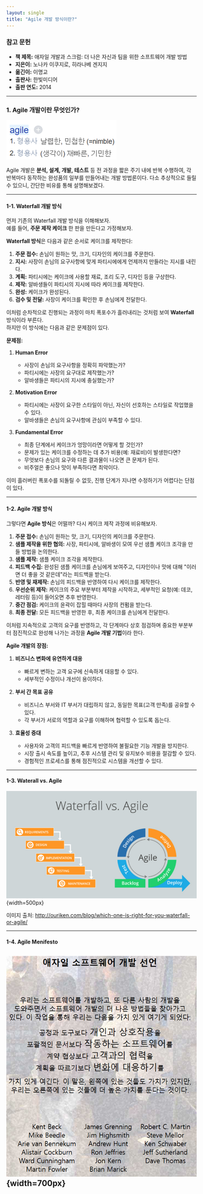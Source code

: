 ```yaml
---
layout: single
title: "Agile 개발 방식이란?"
---
```


### 참고 문헌

- **책 제목:** 애자일 개발과 스크럼: 더 나은 자신과 팀을 위한 소프트웨어 개발 방법
- **지은이:** 노나카 이쿠지로, 히라나베 겐지지
- **옮긴이:** 이명교
- **출판사:** 한빛미디어
- **출판 연도:** 2014

---

### 1. Agile 개발이란 무엇인가?

![agile](../images/2025-02-Agile%20&%20Scrum/Agile_Meaning.png)

Agile 개발은 **분석, 설계, 개발, 테스트** 등 전 과정을 짧은 주기 내에 반복 수행하여, 각 반복마다 동작하는 완성품의 일부를 만들어내는 개발 방법론이다. 다소 추상적으로 들릴 수 있으니, 간단한 비유를 통해 설명해보겠다.

---

#### 1-1. Waterfall 개발 방식

먼저 기존의 Waterfall 개발 방식을 이해해보자.  
예를 들어, **주문 제작 케이크** 한 판을 만든다고 가정해보자.

**Waterfall 방식**은 다음과 같은 순서로 케이크를 제작한다:

1. **주문 접수:** 손님이 원하는 맛, 크기, 디자인의 케이크를 주문한다.
2. **지시:** 사장이 손님의 요구사항에 맞게 파티시에에게 언제까지 만들라는 지시를 내린다.
3. **계획:** 파티시에는 케이크에 사용할 재료, 조리 도구, 디자인 등을 구상한다.
4. **제작:** 알바생들이 파티시의 지시에 따라 케이크를 제작한다.
5. **완성:** 케이크가 완성된다.
6. **검수 및 전달:** 사장이 케이크를 확인한 후 손님에게 전달한다.

이처럼 순차적으로 진행되는 과정이 마치 폭포수가 흘러내리는 것처럼 보여 **Waterfall** 방식이라 부른다.  
하지만 이 방식에는 다음과 같은 문제점이 있다.

**문제점:**

1. **Human Error**
   - 사장이 손님의 요구사항을 정확히 파악했는가?
   - 파티시에는 사장의 요구대로 제작했는가?
   - 알바생들은 파티시의 지시에 충실했는가?

2. **Motivation Error**
   - 파티시에는 사장이 요구한 스타일이 아닌, 자신이 선호하는 스타일로 작업했을 수 있다.
   - 알바생들은 손님의 요구사항에 관심이 부족할 수 있다.

3. **Fundamental Error**
   - 최종 단계에서 케이크가 엉망이라면 어떻게 할 것인가?
   - 문제가 있는 케이크를 수정하는 데 추가 비용(예: 재료비)이 발생한다면?
   - 무엇보다 손님의 요구와 다른 결과물이 나오면 큰 문제가 된다.
   - 비주얼은 좋으나 맛이 부족하다면 최악이다.

이미 흘러버린 폭포수를 되돌릴 수 없듯, 진행 단계가 지나면 수정하기가 어렵다는 단점이 있다.

---

#### 1-2. Agile 개발 방식

그렇다면 **Agile 방식**은 어떨까? 다시 케이크 제작 과정에 비유해보자.

1. **주문 접수:** 손님이 원하는 맛, 크기, 디자인의 케이크를 주문한다.
2. **샘플 제작을 위한 협의:** 사장, 파티시에, 알바생이 모여 우선 샘플 케이크 조각을 만들 방법을 논의한다.
3. **샘플 제작:** 샘플 케이크 조각을 제작한다.
4. **피드백 수집:** 완성된 샘플 케이크를 손님에게 보여주고, 디자인이나 맛에 대해 "이러면 더 좋을 것 같은데"라는 피드백을 받는다.
5. **반영 및 재제작:** 손님의 피드백을 반영하여 다시 케이크를 제작한다.
6. **우선순위 제작:** 케이크의 주요 부분부터 제작을 시작하고, 세부적인 요청(예: 데코, 레터링 등)이 들어오면 추후 반영한다.
7. **중간 점검:** 케이크의 윤곽이 잡힐 때마다 사장의 컨펌을 받는다.
8. **최종 전달:** 모든 피드백을 반영한 후, 최종 케이크를 손님에게 전달한다.

이처럼 지속적으로 고객의 요구를 반영하고, 각 단계마다 상호 점검하며 중요한 부분부터 점진적으로 완성해 나가는 과정을 **Agile 개발 기법**이라 한다.

**Agile 개발의 장점:**

1. **비즈니스 변화에 유연하게 대응**
   - 빠르게 변하는 고객 요구에 신속하게 대응할 수 있다.
   - 세부적인 수정이나 개선이 용이하다.
  
2. **부서 간 목표 공유**
   - 비즈니스 부서와 IT 부서가 대립하지 않고, 동일한 목표(고객 만족)를 공유할 수 있다.
   - 각 부서가 서로의 역할과 요구를 이해하며 협력할 수 있도록 돕는다.
  
3. **효율성 증대**
   - 사용자와 고객의 피드백을 빠르게 반영하여 불필요한 기능 개발을 방지한다.
   - 시장 출시 속도를 높이고, 추후 시스템 관리 및 유지보수 비용을 절감할 수 있다.
   - 경험적인 프로세스를 통해 점진적으로 시스템을 개선할 수 있다.
---

#### 1-3. Waterall vs. Agile
![comparison](../images/2025-02-Agile%20&%20Scrum/Waterfalll_Agile.png){width=500px}

이미지 출처: http://ouriken.com/blog/which-one-is-right-for-you-waterfall-or-agile/

---

#### 1-4. Agile Menifesto

![Agile_Menifesto](../images/2025-02-Agile%20&%20Scrum/Agile_Menifesto.png){width=700px}
---

